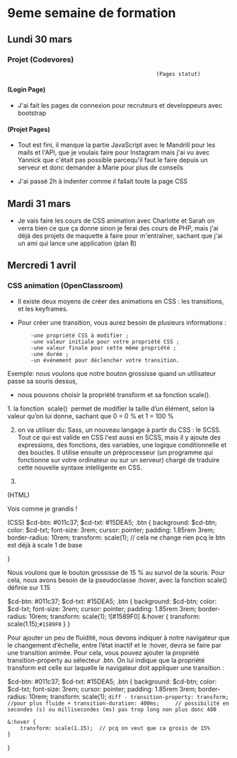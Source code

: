 # 9eme semaine de formation

## Lundi 30 mars

### Projet (Codevores)

                                                   (Pages statut)

 

#### (Login Page) 

- J'ai fait les pages de connexion pour recruteurs et developpeurs avec bootstrap


#### (Projet Pages)

- Tout est fini, il manque la partie JavaScript avec le Mandrill pour les mails et l'API, que je voulais faire pour Instagram 
  mais j'ai vu avec Yannick que c'était pas possible parcequ'il faut le faire depuis un serveur et donc demander à Marie pour 
  plus de conseils 
  
- J'ai passé 2h à indenter comme il fallait toute la page CSS 





## Mardi 31 mars

- Je vais faire les cours de CSS animation avec Charlotte et Sarah on verra bien ce que ça donne sinon je ferai des cours de PHP, mais j'ai déjà des projets de maquette à faire pour m'entraîner, sachant que j'ai un ami qui lance une application (plan B) 




## Mercredi 1 avril

### CSS animation (OpenClassroom)

- Il existe deux moyens de créer des animations en CSS : les transitions, et les keyframes.
- Pour créer une transition, vous aurez besoin de plusieurs informations :

          -une propriété CSS à modifier ;
          -une valeur initiale pour votre propriété CSS ;
          -une valeur finale pour cette même propriété ;
          -une durée ;
          -un événement pour déclencher votre transition.
          


Exemple: nous voulons que notre bouton grossisse quand un utilisateur passe sa souris dessus, 
- nous pouvons choisir la propriété  transform  et sa fonction  scale().

1. la fonction  scale()  permet de modifier la taille d’un élément, 
    selon la valeur qu’on lui donne, sachant que 0 = 0 % et 1 = 100 %

2. on va utiliser du: Sass, un nouveau langage à partir du CSS : le SCSS. Tout ce qui est valide en CSS l'est aussi en SCSS,      mais il y ajoute des expressions, des fonctions, des variables, une logique conditionnelle et des boucles. Il utilise          ensuite un préprocesseur (un programme qui fonctionne sur votre ordinateur ou sur un serveur) chargé de traduire cette        nouvelle syntaxe intelligente en CSS. 

3. 

(HTML)                                         
<body>
    <div class="container">
        <div class="btn">
            Vois comme je grandis !
        </div>
    </div>
</body>

(CSS)
$cd-btn: #011c37;
$cd-txt: #15DEA5;
.btn {
    background: $cd-btn;
    color: $cd-txt;
    font-size: 3rem;
    cursor: pointer;
    padding: 1.85rem 3rem;
    border-radius: 10rem;
    transform: scale(1);     // cela ne change rien pcq le btn est déjà à scale 1 de base 
    
}

Nous voulons que le bouton grossisse de 15 % au survol de la souris. Pour cela, nous avons besoin de la pseudoclasse  :hover, avec la fonction  scale()  définie sur 1.15 

$cd-btn: #011c37;
$cd-txt: #15DEA5;
.btn {
    background: $cd-btn;
    color: $cd-txt;
    font-size: 3rem;
    cursor: pointer;
    padding: 1.85rem 3rem;
    border-radius: 10rem;
    transform: scale(1);
   ![#1589F0] &:hover {
        transform: scale(1.15);`#1589F0`
    }
}

Pour ajouter un peu de fluidité, nous devons indiquer à notre navigateur que le changement d’échelle, entre l’état inactif et le  :hover, devra se faire par une transition animée. Pour cela, vous pouvez ajouter la propriété  transition-property  au sélecteur  .btn. On lui indique que la propriété  transform est celle sur laquelle le navigateur doit appliquer une transition :

$cd-btn: #011c37;
$cd-txt: #15DEA5;
.btn {
    background: $cd-btn;
    color: $cd-txt;
    font-size: 3rem;
    cursor: pointer;
    padding: 1.85rem 3rem;
    border-radius: 10rem;
    transform: scale(1);
    ```diff
    - transition-property: transform;  //pour plus fluide
    + transition-duration: 400ms;     // possibilité en secondes (s) ou millisecondes (ms) pas trop long non plus donc 400
        ``` 

    &:hover {
        transform: scale(1.15);  // pcq on veut que ca grosis de 15% 
    }
}

